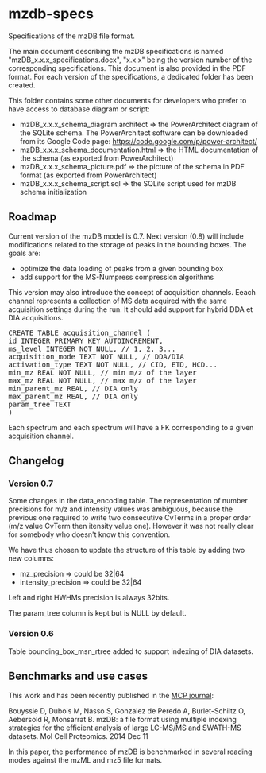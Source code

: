 mzdb-specs
==========

Specifications of the mzDB file format.

The main document describing the mzDB specifications is named "mzDB_x.x.x_specifications.docx", "x.x.x" being the version number of the corresponding specifications. This document is also provided in the PDF format.
For each version of the specifications, a dedicated folder has been created.

This folder contains some other documents for developers who prefer to have access to database diagram or script:
* mzDB_x.x.x_schema_diagram.architect => the PowerArchitect diagram of the SQLite schema. The PowerArchitect software can be downloaded from its Google Code page: https://code.google.com/p/power-architect/
* mzDB_x.x.x_schema_documentation.html => the HTML documentation of the schema (as exported from PowerArchitect)
* mzDB_x.x.x_schema_picture.pdf => the picture of the schema in PDF format (as exported from PowerArchitect)
* mzDB_x.x.x_schema_script.sql => the SQLite script used for mzDB schema initialization

## Roadmap

Current version of the mzDB model is 0.7.
Next version (0.8) will include modifications related to the storage of peaks in the bounding boxes.
The goals are:
* optimize the data loading of peaks from a given bounding box
* add support for the MS-Numpress compression algorithms

This version may also introduce the concept of acquisition channels.
Eeach channel represents a collection of MS data acquired with the same acquisition settings during the run. 
It should add support for hybrid DDA et DIA acquisitions.

<pre>
CREATE TABLE acquisition_channel (
id INTEGER PRIMARY KEY AUTOINCREMENT,
ms_level INTEGER NOT NULL, // 1, 2, 3...
acquisition_mode TEXT NOT NULL, // DDA/DIA
activation_type TEXT NOT NULL, // CID, ETD, HCD...
min_mz REAL NOT NULL, // min m/z of the layer
max_mz REAL NOT NULL, // max m/z of the layer
min_parent_mz REAL, // DIA only
max_parent_mz REAL, // DIA only
param_tree TEXT
)
</pre>

Each spectrum and each spectrum will have a FK corresponding to a given acquisition channel.

## Changelog

### Version 0.7

Some changes in the data_encoding table.
The representation of number precisions for m/z and intensity values was ambiguous, because the previous one required to write two consecutive CvTerms in a proper order (m/z value CvTerm then itensity value one). However it was not really clear for somebody who doesn't know this convention.

We have thus chosen to update the structure of this table by adding two new columns:
* mz_precision => could be 32|64
* intensity_precision => could be 32|64

Left and right HWHMs precision is always 32bits.

The param_tree column is kept but is NULL by default.

### Version 0.6

Table bounding_box_msn_rtree added to support indexing of DIA datasets.

## Benchmarks and use cases

This work and  has been recently published in the <a href="http://www.mcponline.org/content/early/2014/12/11/mcp.O114.039115.abstract">MCP journal</a>:

Bouyssie D, Dubois M, Nasso S, Gonzalez de Peredo A, Burlet-Schiltz O, Aebersold R, Monsarrat B. mzDB: a file format using multiple indexing strategies  for the efficient analysis of large LC-MS/MS and SWATH-MS datasets. Mol Cell Proteomics. 2014 Dec 11

In this paper, the performance of mzDB is benchmarked in several reading modes against the mzML and mz5 file formats.
